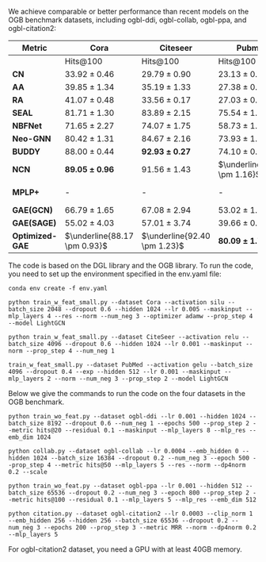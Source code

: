We achieve comparable or better performance than recent models on the OGB benchmark datasets, including ogbl-ddi, ogbl-collab, ogbl-ppa, and ogbl-citation2:

| Metric        | Cora          | Citeseer      | Pubmed        | Collab        | PPA           | Citation2     | DDI           |
|---------------|---------------|---------------|---------------|---------------|---------------|---------------|---------------|
|               | Hits@100      | Hits@100      | Hits@100      | Hits@50       | Hits@100      | MRR           | Hits@20       |
| **CN** | $33.92 \pm 0.46$ | $29.79 \pm 0.90$ | $23.13 \pm 0.15$ | $56.44 \pm 0.00$ | $27.65 \pm 0.00$ | $51.47 \pm 0.00$ | $17.73 \pm 0.00$ |
| **AA** | $39.85 \pm 1.34$ | $35.19 \pm 1.33$ | $27.38 \pm 0.11$ | $64.35 \pm 0.00$ | $32.45 \pm 0.00$ | $51.89 \pm 0.00$ | $18.61 \pm 0.00$ |
| **RA** | $41.07 \pm 0.48$ | $33.56 \pm 0.17$ | $27.03 \pm 0.35$ | $64.00 \pm 0.00$ | $49.33 \pm 0.00$ | $51.98 \pm 0.00$ | $27.60 \pm 0.00$ |
| **SEAL** | $81.71 \pm 1.30$ | $83.89 \pm 2.15$ | $75.54 \pm 1.32$ | $64.74 \pm 0.43$ | $48.80 \pm 3.16$ | $87.67 \pm 0.32$ | $30.56 \pm 3.86$ |
| **NBFNet** | $71.65 \pm 2.27$ | $74.07 \pm 1.75$ | $58.73 \pm 1.99$ | OOM           | OOM           | OOM           | $4.00 \pm 0.58$  |
| **Neo-GNN** | $80.42 \pm 1.31$ | $84.67 \pm 2.16$ | $73.93 \pm 1.19$ | $57.52 \pm 0.37$ | $49.13 \pm 0.60$ | $87.26 \pm 0.84$ | $63.57 \pm 3.52$ |
| **BUDDY** | $88.00 \pm 0.44$ | $\mathbf{92.93 \pm 0.27}$ | $74.10 \pm 0.78$ | $65.94 \pm 0.58$ | $49.85 \pm 0.20$ | $87.56 \pm 0.11$ | $78.51 \pm 1.36$ |
| **NCN** | $\mathbf{89.05 \pm 0.96}$ | $91.56 \pm 1.43$ | $\underline{79.05 \pm 1.16}$ | $64.76 \pm 0.87$ | $61.19 \pm 0.85$ | $88.09 \pm 0.06$ | $\underline{82.32 \pm 6.10}$ |
| **MPLP+** | -             | -             | -             | $\mathbf{66.99 \pm 0.40}$ | $\underline{65.24 \pm 1.50}$ | $\mathbf{90.72 \pm 0.12}$ | -             |
| **GAE(GCN)** | $66.79 \pm 1.65$ | $67.08 \pm 2.94$ | $53.02 \pm 1.39$ | $47.14 \pm 1.45$ | $18.67 \pm 1.32$ | $84.74 \pm 0.21$ | $37.07 \pm 5.07$ |
| **GAE(SAGE)** | $55.02 \pm 4.03$ | $57.01 \pm 3.74$ | $39.66 \pm 0.72$ | $54.63 \pm 1.12$ | $16.55 \pm 2.40$ | $82.60 \pm 0.36$ | $53.90 \pm 4.74$ |
| **Optimized-GAE**| $\underline{88.17 \pm 0.93}$ | $\underline{92.40 \pm 1.23}$ | $\mathbf{80.09 \pm 1.72}$ | $\underline{66.11 \pm 0.35}$ | $\mathbf{78.41 \pm 0.83}$ | $\underline{88.74 \pm 0.06}$ | $\mathbf{94.43 \pm 0.57}$ |

The code is based on the DGL library and the OGB library. To run the code, you need to set up the environment specified in the env.yaml file:

```conda env create -f env.yaml```

```python train_w_feat_small.py --dataset Cora --activation silu --batch_size 2048 --dropout 0.6 --hidden 1024 --lr 0.005 --maskinput --mlp_layers 4 --res --norm --num_neg 3 --optimizer adamw --prop_step 4 --model LightGCN```

```python train_w_feat_small.py --dataset CiteSeer --activation relu --batch_size 4096 --dropout 0.6 --hidden 1024 --lr 0.001 --maskinput --norm --prop_step 4 --num_neg 1```

```train_w_feat_small.py --dataset PubMed --activation gelu --batch_size 4096 --dropout 0.4 --exp --hidden 512 --lr 0.001 --maskinput --mlp_layers 2 --norm --num_neg 3 --prop_step 2 --model LightGCN```

Below we give the commands to run the code on the four datasets in the OGB benchmark.

```python train_wo_feat.py --dataset ogbl-ddi --lr 0.001 --hidden 1024 --batch_size 8192 --dropout 0.6 --num_neg 1 --epochs 500 --prop_step 2 --metric hits@20 --residual 0.1 --maskinput --mlp_layers 8 --mlp_res --emb_dim 1024```

```python collab.py --dataset ogbl-collab --lr 0.0004 --emb_hidden 0 --hidden 1024 --batch_size 16384 --dropout 0.2 --num_neg 3 --epoch 500 --prop_step 4 --metric hits@50 --mlp_layers 5 --res --norm --dp4norm 0.2 --scale```

```python train_wo_feat.py --dataset ogbl-ppa --lr 0.001 --hidden 512 --batch_size 65536 --dropout 0.2 --num_neg 3 --epoch 800 --prop_step 2 --metric hits@100 --residual 0.1 --mlp_layers 5 --mlp_res --emb_dim 512```

```python citation.py --dataset ogbl-citation2 --lr 0.0003 --clip_norm 1 --emb_hidden 256 --hidden 256 --batch_size 65536 --dropout 0.2 --num_neg 3 --epochs 200 --prop_step 3 --metric MRR --norm --dp4norm 0.2 --mlp_layers 5```

For ogbl-citation2 dataset, you need a GPU with at least 40GB memory.

